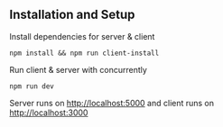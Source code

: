 ## Installation and Setup

Install dependencies for server & client

```
npm install && npm run client-install
```

Run client & server with concurrently

```
npm run dev
```

Server runs on <http://localhost:5000> and client runs on <http://localhost:3000>
